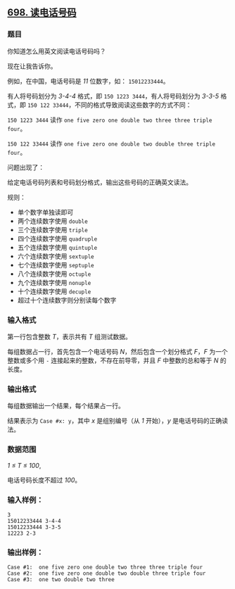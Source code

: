 ## [698. 读电话号码](https://www.acwing.com/problem/content/700/)

### 题目

你知道怎么用英文阅读电话号码吗？

现在让我告诉你。

例如，在中国，电话号码是 *11* 位数字，如： `15012233444`。

有人将号码划分为 *3-4-4* 格式，即 `150 1223 3444`，有人将号码划分为 *3-3-5* 格式，即 `150 122 33444`，不同的格式导致阅读这些数字的方式不同：

`150 1223 3444` 读作 `one five zero one double two three three triple four`。

`150 122 33444` 读作 `one five zero one double two double three triple four`。

问题出现了：

给定电话号码列表和号码划分格式，输出这些号码的正确英文读法。

规则：

- 单个数字单独读即可
- 两个连续数字使用 `double`
- 三个连续数字使用 `triple`
- 四个连续数字使用 `quadruple`
- 五个连续数字使用 `quintuple`
- 六个连续数字使用 `sextuple`
- 七个连续数字使用 `septuple`
- 八个连续数字使用 `octuple`
- 九个连续数字使用 `nonuple`
- 十个连续数字使用 `decuple`
- 超过十个连续数字则分别读每个数字

### 输入格式

第一行包含整数 *T*，表示共有 *T* 组测试数据。

每组数据占一行，首先包含一个电话号码 *N*，然后包含一个划分格式 *F*，*F* 为一个整数或多个用 `-` 连接起来的整数，不存在前导零，并且 *F* 中整数的总和等于 *N* 的长度。

### 输出格式

每组数据输出一个结果，每个结果占一行。

结果表示为 `Case #x: y`，其中 *x* 是组别编号（从 *1* 开始），*y* 是电话号码的正确读法。

### 数据范围

*1 ≤ T ≤ 100*,

电话号码长度不超过 *100*。

### 输入样例：

```
3
15012233444 3-4-4
15012233444 3-3-5
12223 2-3
```

### 输出样例：

```
Case #1:  one five zero one double two three three triple four
Case #2:  one five zero one double two double three triple four
Case #3:  one two double two three
```
